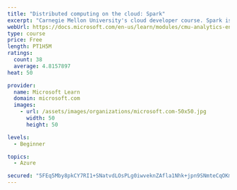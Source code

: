 ```yaml
---
title: "Distributed computing on the cloud: Spark"
excerpt: "Carnegie Mellon University's cloud developer course. Spark is an open-source cluster-computing framework with different strengths than MapReduce has. Learn about how Spark works."
webUrl: https://docs.microsoft.com/en-us/learn/modules/cmu-analytics-engines-spark/
type: course
price: Free
length: PT1H5M
ratings:
  count: 38
  average: 4.8157897
heat: 50

provider:
  name: Microsoft Learn
  domain: microsoft.com
  images:
    - url: /assets/images/organizations/microsoft.com-50x50.jpg
      width: 50
      height: 50

levels:
  - Beginner

topics:
  - Azure

secured: "5FEq5Mby8pkCY7RI1+SNatvdLOsPLg0iwveknZAfla1Nhk+jpn9SNmteCqOKmqJv4tsXxem3+/u/Yly794ta1StkjfHUQA3ZStBej9173793OwoKrYK2T413sGQs0Y0ZOU0OeYxiTu025PBtK/3NbRQDYQ8HJqYtLMvECMXRfdC8qNs+fTHveJzflOjkhoBl4+bn/OX1Gh4BzGjU9KHLodrIwI3u2FD4oIuY8BxAR+9LubCv0H8husPkIUCbh86ES6j00OzOksxpSn8fC7oPv/hwliB9rp7fNfguHgAXv1pwyGMXQupL5rqXKiRWUSAlJB1lZ4dNMd+dOn9UR6D4sFVc0avTqiGzDynzsxE0lM0wXsrkG0aFrNPU9B2fZIoYw1rSmWYcmzeJgGCpvFBCzAyfeuvKo6fd3GpmWK8pA5M=;15Bs7mcuiBIZzIAEhTnRjw=="
---
```


